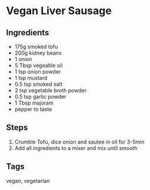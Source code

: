 # Vegan Liver Sausage

## Ingredients

* 175g smoked tofu
* 200g kidney beans
* 1 onion
* 5 Tbsp vegeable oil
* 1 tsp onion powder 
* 1 tsp mustard
* 0.5 tsp smoked salt 
* 2 tsp vegetable broth powder
* 0.5 tsp garlic powder 
* 1 Tbsp majoram
* pepper to taste

## Steps

1. Crumble Tofu, dice onion and sautee in oil for 3-5min
2. Add all ingredients to a mixer and mix until smooth

## Tags
vegan, vegetarian
